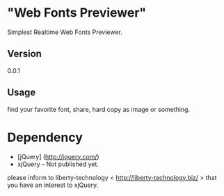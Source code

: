 "Web Fonts Previewer"
=

Simplest Realtime Web Fonts Previewer.

Version
-
0.0.1

Usage
-
find your favorite font, share, hard copy as image or something.

Dependency
=
* [jQuery] (http://jquery.com/)
* xjQuery - Not published yet.

please inform to liberty-technology &lt; http://liberty-technology.biz/ &gt;
that you have an interest to xjQuery. 